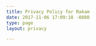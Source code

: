 ```yaml
---
title: Privacy Policy for Rakam
date: 2017-11-06 17:09:18 -0800
type: page
layout: privacy

---
```


